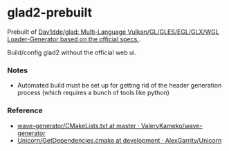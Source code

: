 glad2-prebuilt
==============
Prebuilt of [Dav1dde/glad: Multi-Language Vulkan/GL/GLES/EGL/GLX/WGL Loader-Generator based on the official specs.](https://github.com/Dav1dde/glad).

Build/config glad2 without the official web ui.

### Notes
- Automated build must be set up for getting rid of the header generation process (which requires a bunch of tools like python)

### Reference
- [wave-generator/CMakeLists.txt at master · ValeryKameko/wave-generator](https://github.com/ValeryKameko/wave-generator/blob/master/3rd_party/glad2_loader/CMakeLists.txt)
- [Unicorn/GetDependencies.cmake at development · AlexGarrity/Unicorn](https://github.com/AlexGarrity/Unicorn/blob/development/cmake/GetDependencies.cmake)
